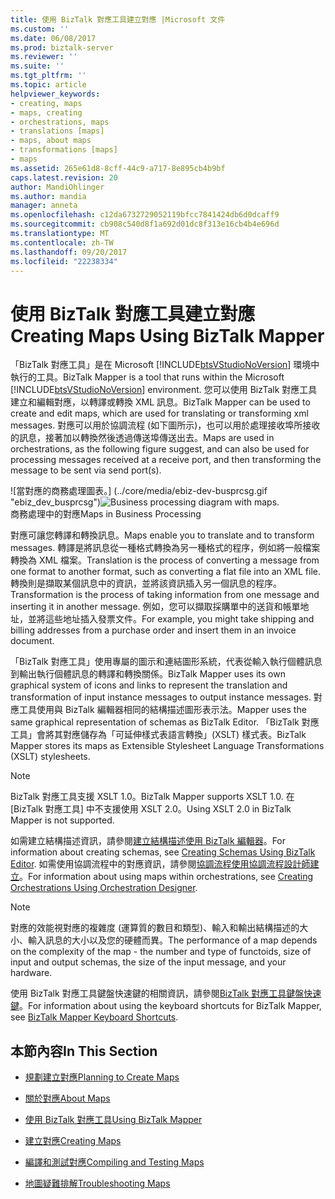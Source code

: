 ```yaml
---
title: 使用 BizTalk 對應工具建立對應 |Microsoft 文件
ms.custom: ''
ms.date: 06/08/2017
ms.prod: biztalk-server
ms.reviewer: ''
ms.suite: ''
ms.tgt_pltfrm: ''
ms.topic: article
helpviewer_keywords:
- creating, maps
- maps, creating
- orchestrations, maps
- translations [maps]
- maps, about maps
- transformations [maps]
- maps
ms.assetid: 265e61d8-8cff-44c9-a717-8e895cb4b9bf
caps.latest.revision: 20
author: MandiOhlinger
ms.author: mandia
manager: anneta
ms.openlocfilehash: c12da6732729052119bfcc7841424db6d0dcaff9
ms.sourcegitcommit: cb908c540d8f1a692d01dc8f313e16cb4b4e696d
ms.translationtype: MT
ms.contentlocale: zh-TW
ms.lasthandoff: 09/20/2017
ms.locfileid: "22238334"
---
```

# <a name="creating-maps-using-biztalk-mapper"></a><span data-ttu-id="c7c6b-102">使用 BizTalk 對應工具建立對應</span><span class="sxs-lookup"><span data-stu-id="c7c6b-102">Creating Maps Using BizTalk Mapper</span></span>
<span data-ttu-id="c7c6b-103">「BizTalk 對應工具」是在 Microsoft [!INCLUDE[btsVStudioNoVersion](../includes/btsvstudionoversion-md.md)] 環境中執行的工具。</span><span class="sxs-lookup"><span data-stu-id="c7c6b-103">BizTalk Mapper is a tool that runs within the Microsoft [!INCLUDE[btsVStudioNoVersion](../includes/btsvstudionoversion-md.md)] environment.</span></span> <span data-ttu-id="c7c6b-104">您可以使用 BizTalk 對應工具建立和編輯對應，以轉譯或轉換 XML 訊息。</span><span class="sxs-lookup"><span data-stu-id="c7c6b-104">BizTalk Mapper can be used to create and edit maps, which are used for translating or transforming xml messages.</span></span> <span data-ttu-id="c7c6b-105">對應可以用於協調流程 (如下圖所示)，也可以用於處理接收埠所接收的訊息，接著加以轉換然後透過傳送埠傳送出去。</span><span class="sxs-lookup"><span data-stu-id="c7c6b-105">Maps are used in orchestrations, as the following figure suggest, and can also be used for processing messages received at a receive port, and then transforming the message to be sent via send port(s).</span></span>  
  
 <span data-ttu-id="c7c6b-106">![當對應的商務處理圖表。] (../core/media/ebiz-dev-busprcsg.gif "ebiz_dev_busprcsg")</span><span class="sxs-lookup"><span data-stu-id="c7c6b-106">![Business processing diagram with maps.](../core/media/ebiz-dev-busprcsg.gif "ebiz_dev_busprcsg")</span></span>  
<span data-ttu-id="c7c6b-107">商務處理中的對應</span><span class="sxs-lookup"><span data-stu-id="c7c6b-107">Maps in Business Processing</span></span>  
  
 <span data-ttu-id="c7c6b-108">對應可讓您轉譯和轉換訊息。</span><span class="sxs-lookup"><span data-stu-id="c7c6b-108">Maps enable you to translate and to transform messages.</span></span> <span data-ttu-id="c7c6b-109">轉譯是將訊息從一種格式轉換為另一種格式的程序，例如將一般檔案轉換為 XML 檔案。</span><span class="sxs-lookup"><span data-stu-id="c7c6b-109">Translation is the process of converting a message from one format to another format, such as converting a flat file into an XML file.</span></span> <span data-ttu-id="c7c6b-110">轉換則是擷取某個訊息中的資訊，並將該資訊插入另一個訊息的程序。</span><span class="sxs-lookup"><span data-stu-id="c7c6b-110">Transformation is the process of taking information from one message and inserting it in another message.</span></span> <span data-ttu-id="c7c6b-111">例如，您可以擷取採購單中的送貨和帳單地址，並將這些地址插入發票文件。</span><span class="sxs-lookup"><span data-stu-id="c7c6b-111">For example, you might take shipping and billing addresses from a purchase order and insert them in an invoice document.</span></span>  
  
 <span data-ttu-id="c7c6b-112">「BizTalk 對應工具」使用專屬的圖示和連結圖形系統，代表從輸入執行個體訊息到輸出執行個體訊息的轉譯和轉換關係。</span><span class="sxs-lookup"><span data-stu-id="c7c6b-112">BizTalk Mapper uses its own graphical system of icons and links to represent the translation and transformation of input instance messages to output instance messages.</span></span> <span data-ttu-id="c7c6b-113">對應工具使用與 BizTalk 編輯器相同的結構描述圖形表示法。</span><span class="sxs-lookup"><span data-stu-id="c7c6b-113">Mapper uses the same graphical representation of schemas as BizTalk Editor.</span></span> <span data-ttu-id="c7c6b-114">「BizTalk 對應工具」會將其對應儲存為「可延伸樣式表語言轉換」(XSLT) 樣式表。</span><span class="sxs-lookup"><span data-stu-id="c7c6b-114">BizTalk Mapper stores its maps as Extensible Stylesheet Language Transformations (XSLT) stylesheets.</span></span>  
  
> [!NOTE]
>  <span data-ttu-id="c7c6b-115">BizTalk 對應工具支援 XSLT 1.0。</span><span class="sxs-lookup"><span data-stu-id="c7c6b-115">BizTalk Mapper supports XSLT 1.0.</span></span> <span data-ttu-id="c7c6b-116">在 [BizTalk 對應工具] 中不支援使用 XSLT 2.0。</span><span class="sxs-lookup"><span data-stu-id="c7c6b-116">Using XSLT 2.0 in BizTalk Mapper is not supported.</span></span>  
  
 <span data-ttu-id="c7c6b-117">如需建立結構描述資訊，請參閱[建立結構描述使用 BizTalk 編輯器](../core/creating-schemas-using-biztalk-editor.md)。</span><span class="sxs-lookup"><span data-stu-id="c7c6b-117">For information about creating schemas, see [Creating Schemas Using BizTalk Editor](../core/creating-schemas-using-biztalk-editor.md).</span></span> <span data-ttu-id="c7c6b-118">如需使用協調流程中的對應資訊，請參閱[協調流程使用協調流程設計師建立](../core/creating-orchestrations-using-orchestration-designer.md)。</span><span class="sxs-lookup"><span data-stu-id="c7c6b-118">For information about using maps within orchestrations, see [Creating Orchestrations Using Orchestration Designer](../core/creating-orchestrations-using-orchestration-designer.md).</span></span>  
  
> [!NOTE]
>  <span data-ttu-id="c7c6b-119">對應的效能視對應的複雜度 (運算質的數目和類型)、輸入和輸出結構描述的大小、輸入訊息的大小以及您的硬體而異。</span><span class="sxs-lookup"><span data-stu-id="c7c6b-119">The performance of a map depends on the complexity of the map - the number and type of functoids, size of input and output schemas, the size of the input message, and your hardware.</span></span>  
  
 <span data-ttu-id="c7c6b-120">使用 BizTalk 對應工具鍵盤快速鍵的相關資訊，請參閱[BizTalk 對應工具鍵盤快速鍵](../core/biztalk-mapper-keyboard-shortcuts.md)。</span><span class="sxs-lookup"><span data-stu-id="c7c6b-120">For information about using the keyboard shortcuts for BizTalk Mapper, see [BizTalk Mapper Keyboard Shortcuts](../core/biztalk-mapper-keyboard-shortcuts.md).</span></span>  
  
## <a name="in-this-section"></a><span data-ttu-id="c7c6b-121">本節內容</span><span class="sxs-lookup"><span data-stu-id="c7c6b-121">In This Section</span></span>  
  
-   [<span data-ttu-id="c7c6b-122">規劃建立對應</span><span class="sxs-lookup"><span data-stu-id="c7c6b-122">Planning to Create Maps</span></span>](../core/planning-to-create-maps.md)  
  
-   [<span data-ttu-id="c7c6b-123">關於對應</span><span class="sxs-lookup"><span data-stu-id="c7c6b-123">About Maps</span></span>](../core/about-maps.md)  
  
-   [<span data-ttu-id="c7c6b-124">使用 BizTalk 對應工具</span><span class="sxs-lookup"><span data-stu-id="c7c6b-124">Using BizTalk Mapper</span></span>](../core/using-biztalk-mapper.md)  
  
-   [<span data-ttu-id="c7c6b-125">建立對應</span><span class="sxs-lookup"><span data-stu-id="c7c6b-125">Creating Maps</span></span>](../core/creating-maps.md)  
  
-   [<span data-ttu-id="c7c6b-126">編譯和測試對應</span><span class="sxs-lookup"><span data-stu-id="c7c6b-126">Compiling and Testing Maps</span></span>](../core/compiling-and-testing-maps.md)  
  
-   [<span data-ttu-id="c7c6b-127">地圖疑難排解</span><span class="sxs-lookup"><span data-stu-id="c7c6b-127">Troubleshooting Maps</span></span>](../core/troubleshooting-maps.md)
